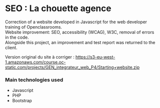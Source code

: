 # SEO : La chouette agence
Correction of a website developed in Javascript for the web developer training of Openclassrooms.  
Website improvement: SEO, accessibility (WCAG), W3C, removal of errors in the code.  
Alongside this project, an improvement and test report was returned to the client.

Version original du site à corriger : https://s3-eu-west-1.amazonaws.com/course.oc-static.com/projects/GEN_integrateur_web_P4/Starting+website.zip

### Main technologies used
* Javascript
* PHP
* Bootstrap